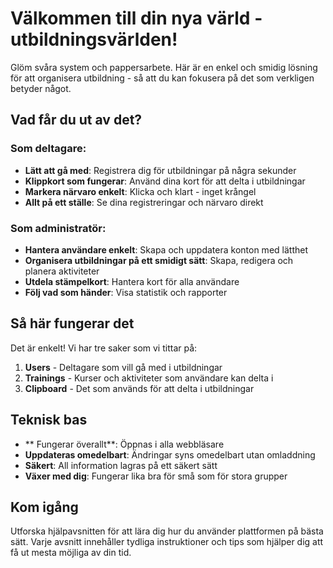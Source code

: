 # Välkommen till din nya värld - utbildningsvärlden!
Glöm svåra system och pappersarbete. Här är en enkel och smidig lösning för att organisera utbildning - så att du kan fokusera på det som verkligen betyder något.
## Vad får du ut av det?
### Som deltagare:
- **Lätt att gå med**: Registrera dig för utbildningar på några sekunder
- **Klippkort som fungerar**: Använd dina kort för att delta i utbildningar
- **Markera närvaro enkelt**: Klicka och klart - inget krångel
- **Allt på ett ställe**: Se dina registreringar och närvaro direkt
### Som administratör:
- **Hantera användare enkelt**: Skapa och uppdatera konton med lätthet
- **Organisera utbildningar på ett smidigt sätt**: Skapa, redigera och planera aktiviteter
- **Utdela stämpelkort**: Hantera kort för alla användare
- **Följ vad som händer**: Visa statistik och rapporter
## Så här fungerar det
Det är enkelt! Vi har tre saker som vi tittar på:
1. **Users** - Deltagare som vill gå med i utbildningar
2. **Trainings** - Kurser och aktiviteter som användare kan delta i
3. **Clipboard** - Det som används för att delta i utbildningar
## Teknisk bas
- ** Fungerar överallt**: Öppnas i alla webbläsare
- **Uppdateras omedelbart**: Ändringar syns omedelbart utan omladdning
- **Säkert**: All information lagras på ett säkert sätt
- **Växer med dig**: Fungerar lika bra för små som för stora grupper
## Kom igång
Utforska hjälpavsnitten för att lära dig hur du använder plattformen på bästa sätt. Varje avsnitt innehåller tydliga instruktioner och tips som hjälper dig att få ut mesta möjliga av din tid.
